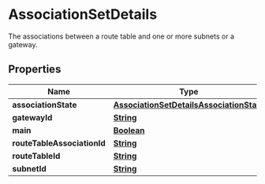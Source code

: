 

# AssociationSetDetails

 The associations between a route table and one or more subnets or a gateway. 

## Properties

| Name | Type | Description | Notes |
|------------ | ------------- | ------------- | -------------|
|**associationState** | [**AssociationSetDetailsAssociationState**](AssociationSetDetailsAssociationState.md) |  |  [optional] |
|**gatewayId** | [**String**](String.md) |  |  [optional] |
|**main** | [**Boolean**](Boolean.md) |  |  [optional] |
|**routeTableAssociationId** | [**String**](String.md) |  |  [optional] |
|**routeTableId** | [**String**](String.md) |  |  [optional] |
|**subnetId** | [**String**](String.md) |  |  [optional] |



